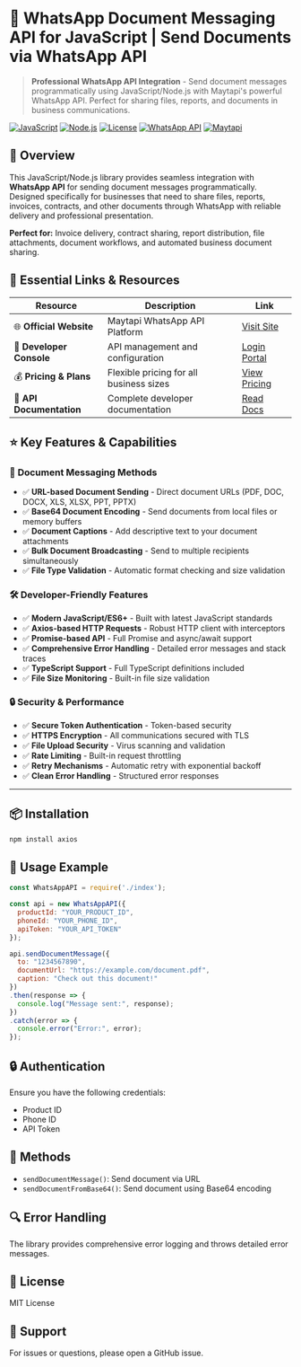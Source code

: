 # 📄 WhatsApp Document Messaging API for JavaScript | Send Documents via WhatsApp API

> **Professional WhatsApp API Integration** - Send document messages programmatically using JavaScript/Node.js with Maytapi's powerful WhatsApp API. Perfect for sharing files, reports, and documents in business communications.

[![JavaScript](https://img.shields.io/badge/JavaScript-ES6%2B-yellow.svg)](https://developer.mozilla.org/en-US/docs/Web/JavaScript)
[![Node.js](https://img.shields.io/badge/Node.js-16%2B-green.svg)](https://nodejs.org/)
[![License](https://img.shields.io/badge/License-MIT-blue.svg)](LICENSE)
[![WhatsApp API](https://img.shields.io/badge/WhatsApp-API-25D366.svg)](https://maytapi.com/)
[![Maytapi](https://img.shields.io/badge/Powered%20by-Maytapi-orange.svg)](https://maytapi.com/)

## 🌟 Overview

This JavaScript/Node.js library provides seamless integration with **WhatsApp API** for sending document messages programmatically. Designed specifically for businesses that need to share files, reports, invoices, contracts, and other documents through WhatsApp with reliable delivery and professional presentation.

**Perfect for:** Invoice delivery, contract sharing, report distribution, file attachments, document workflows, and automated business document sharing.

## 🔗 Essential Links & Resources

| Resource | Description | Link |
|----------|-------------|------|
| 🌐 **Official Website** | Maytapi WhatsApp API Platform | [Visit Site](https://maytapi.com/) |
| 🔐 **Developer Console** | API management and configuration | [Login Portal](https://console.maytapi.com/login) |
| 💰 **Pricing & Plans** | Flexible pricing for all business sizes | [View Pricing](https://maytapi.com/whatsapp-api-pricing) |
| 📖 **API Documentation** | Complete developer documentation | [Read Docs](https://maytapi.com/whatsapp-api-documentation) |

## ⭐ Key Features & Capabilities

### 📄 **Document Messaging Methods**
- ✅ **URL-based Document Sending** - Direct document URLs (PDF, DOC, DOCX, XLS, XLSX, PPT, PPTX)
- ✅ **Base64 Document Encoding** - Send documents from local files or memory buffers
- ✅ **Document Captions** - Add descriptive text to your document attachments
- ✅ **Bulk Document Broadcasting** - Send to multiple recipients simultaneously
- ✅ **File Type Validation** - Automatic format checking and size validation

### 🛠️ **Developer-Friendly Features**
- ✅ **Modern JavaScript/ES6+** - Built with latest JavaScript standards
- ✅ **Axios-based HTTP Requests** - Robust HTTP client with interceptors
- ✅ **Promise-based API** - Full Promise and async/await support
- ✅ **Comprehensive Error Handling** - Detailed error messages and stack traces
- ✅ **TypeScript Support** - Full TypeScript definitions included
- ✅ **File Size Monitoring** - Built-in file size validation

### 🔒 **Security & Performance**
- ✅ **Secure Token Authentication** - Token-based security
- ✅ **HTTPS Encryption** - All communications secured with TLS
- ✅ **File Upload Security** - Virus scanning and validation
- ✅ **Rate Limiting** - Built-in request throttling
- ✅ **Retry Mechanisms** - Automatic retry with exponential backoff
- ✅ **Clean Error Handling** - Structured error responses

---

## 📦 Installation

```bash
npm install axios
```
## 🔧 Usage Example
```javascript
const WhatsAppAPI = require('./index');

const api = new WhatsAppAPI({
  productId: "YOUR_PRODUCT_ID",
  phoneId: "YOUR_PHONE_ID",
  apiToken: "YOUR_API_TOKEN"
});

api.sendDocumentMessage({
  to: "1234567890",
  documentUrl: "https://example.com/document.pdf",
  caption: "Check out this document!"
})
.then(response => {
  console.log("Message sent:", response);
})
.catch(error => {
  console.error("Error:", error);
});
```
## 🔒 Authentication  
Ensure you have the following credentials:  
- Product ID  
- Phone ID  
- API Token

## 📝 Methods  
- `sendDocumentMessage()`: Send document via URL  
- `sendDocumentFromBase64()`: Send document using Base64 encoding

## 🔍 Error Handling  
The library provides comprehensive error logging and throws detailed error messages.

## 📜 License  
MIT License

## 🤝 Support  
For issues or questions, please open a GitHub issue.

